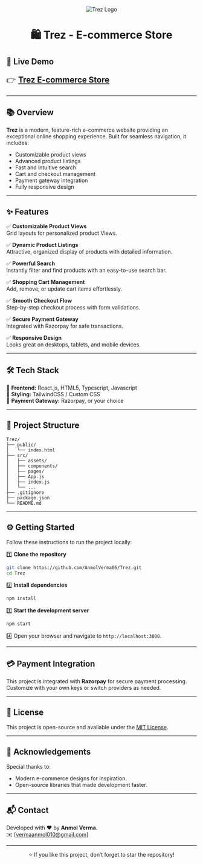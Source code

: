 
<p align="center">
  <img src="https://img.shields.io/badge/Trez-Ecommerce-blueviolet?style=for-the-badge&logo=react" alt="Trez Logo">
</p>

<h1 align="center">🛍️ Trez - E-commerce Store</h1>

## 🚀 Live Demo

<p style="font-size: 1.5em;">
  👉 <a href="https://trez-ecommerce.vercel.app/"><strong>Trez E-commerce Store</strong></a>
</p>

---

## 📚 Overview

**Trez** is a modern, feature-rich e-commerce website providing an exceptional online shopping experience. Built for seamless navigation, it includes:
- Customizable product views 
- Advanced product listings
- Fast and intuitive search
- Cart and checkout management
- Payment gateway integration
- Fully responsive design

---

## ✨ Features

✅ **Customizable Product Views**  
Grid layouts for personalized product Views.

✅ **Dynamic Product Listings**  
Attractive, organized display of products with detailed information.

✅ **Powerful Search**  
Instantly filter and find products with an easy-to-use search bar.

✅ **Shopping Cart Management**  
Add, remove, or update cart items effortlessly.

✅ **Smooth Checkout Flow**  
Step-by-step checkout process with form validations.

✅ **Secure Payment Gateway**  
Integrated with Razorpay for safe transactions.

✅ **Responsive Design**  
Looks great on desktops, tablets, and mobile devices.

---

## 🛠️ Tech Stack

🔹 **Frontend:** React.js, HTML5, Typescript, Javascript   
🔹 **Styling:** TailwindCSS / Custom CSS  
🔹 **Payment Gateway:** Razorpay, or your choice  

---

## 📂 Project Structure

```
Trez/
├── public/
│   └── index.html
├── src/
│   ├── assets/
│   ├── components/
│   ├── pages/
│   ├── App.js
│   ├── index.js
│   └── ...
├── .gitignore
├── package.json
└── README.md
```

---

## ⚙️ Getting Started

Follow these instructions to run the project locally:

1️⃣ **Clone the repository**
```bash
git clone https://github.com/AnmolVerma06/Trez.git
cd Trez
```

2️⃣ **Install dependencies**
```bash
npm install
```

3️⃣ **Start the development server**
```bash
npm start
```

4️⃣ Open your browser and navigate to `http://localhost:3000`.

---

## 💳 Payment Integration

This project is integrated with **Razorpay** for secure payment processing. Customize with your own keys or switch providers as needed.

---

## 📜 License

This project is open-source and available under the [MIT License](LICENSE).

---

## 🙌 Acknowledgements

Special thanks to:
- Modern e-commerce designs for inspiration.
- Open-source libraries that made development faster.

---

## 📬 Contact

Developed with ❤️ by **Anmol Verma**.  
✉️ [vermaanmol010@gmail.com]  

---

<p align="center">
  ⭐️ If you like this project, don’t forget to star the repository!
</p>
